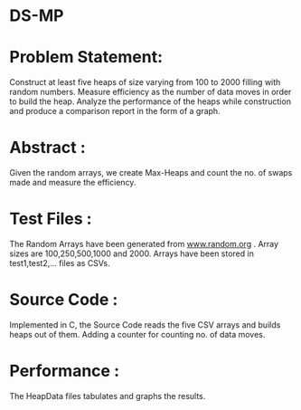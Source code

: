 # DS-MP

# Problem Statement: 
  Construct at least five heaps of size varying from 100 to 2000 filling with random numbers. Measure efficiency as the
  number of data moves in order to build the heap. Analyze the performance of the heaps while construction and produce
  a comparison report in the form of a graph.

# Abstract :
  Given the random arrays, we create Max-Heaps and count the no. of swaps made and measure the efficiency.
  
# Test Files :
  The Random Arrays have been generated from www.random.org .
  Array sizes are 100,250,500,1000 and 2000.
  Arrays have been stored in test1,test2,... files as CSVs.
  
# Source Code :
  Implemented in C, the Source Code reads the five CSV arrays and builds heaps out of them. Adding a counter for counting
  no. of data moves.
  
# Performance :
  The HeapData files tabulates and graphs the results.
  
